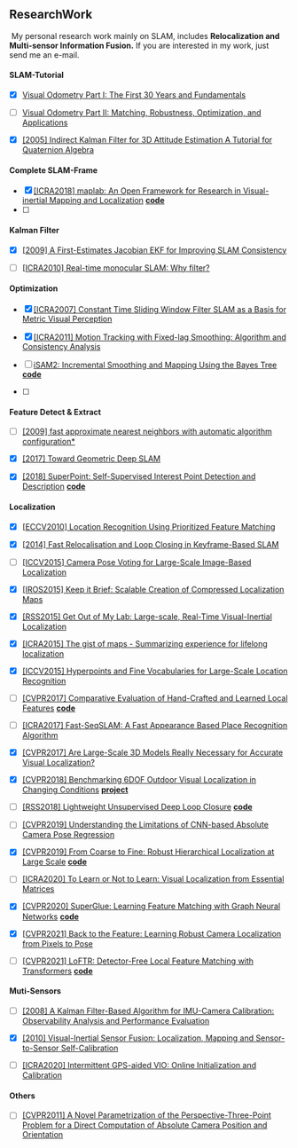 ## ResearchWork

​		My personal research work mainly on SLAM, includes **Relocalization and Multi-sensor Information Fusion.** If you are interested in my work, just send me an e-mail.



#### SLAM-Tutorial

- [x] [Visual Odometry Part I: The First 30 Years and Fundamentals](http://rpg.ifi.uzh.ch/docs/VO_Part_I_Scaramuzza.pdf)
- [ ] [Visual Odometry Part II: Matching, Robustness, Optimization, and Applications](http://rpg.ifi.uzh.ch/docs/VO_Part_II_Scaramuzza.pdf)
- [x] [[2005] Indirect Kalman Filter for 3D Attitude Estimation A Tutorial for Quaternion Algebra](http://citeseerx.ist.psu.edu/viewdoc/download?doi=10.1.1.304.6207&rep=rep1&type=pdf)



#### Complete SLAM-Frame

- [x] [[ICRA2018] maplab: An Open Framework for Research in Visual-inertial Mapping and Localization](https://arxiv.org/pdf/1711.10250) [**code**](https://github.com/ethz-asl/maplab)
- [ ] 



#### Kalman Filter

- [x] [[2009] A First-Estimates Jacobian EKF for Improving SLAM Consistency](https://intra.ece.ucr.edu/~mourikis/papers/Huang08-ISER.pdf)
- [ ] [[ICRA2010] Real-time monocular SLAM: Why filter?](https://www.researchgate.net/publication/221068775_Real-time_monocular_SLAM_Why_filter)



#### Optimization

- [x] [[ICRA2007] Constant Time Sliding Window Filter SLAM as a Basis for Metric Visual Perception](https://www.robots.ox.ac.uk/~gsibley/Personal/Papers/gsibley-icra2007.pdf)

- [x] [[ICRA2011] Motion Tracking with Fixed-lag Smoothing: Algorithm and Consistency Analysis](https://intra.ece.ucr.edu/~mourikis/tech_reports/fixed_lag.pdf)

- [ ] [iSAM2: Incremental Smoothing and Mapping Using the Bayes Tree](https://frc.ri.cmu.edu/~kaess/pub/Kaess12ijrr.pdf) [**code**](https://github.com/devbharat/gtsam)
- [ ] 



#### Feature Detect & Extract

- [ ] [[2009] fast approximate nearest neighbors with automatic algorithm configuration*](http://scholar.google.co.jp/scholar?q=fast+approximate+nearest+neighbors+with+automatic+algorithm+configuration&hl=zh-CN&as_sdt=0&as_vis=1&oi=scholart)
- [x] [[2017] Toward Geometric Deep SLAM](http://scholar.google.com.hk/scholar_url?url=https://arxiv.org/pdf/1707.07410&hl=zh-CN&sa=X&ei=fKXdYOSEKsWM6rQPgeafyAQ&scisig=AAGBfm3IL7nLPM3BTBe2jJi2MjzoXcz7hg&nossl=1&oi=scholarr)
- [x] [[2018] SuperPoint: Self-Supervised Interest Point Detection and Description](https://arxiv.org/pdf/1712.07629.pdf) [**code**](https://github.com/rpautrat/SuperPoint)



#### Localization

- [x] [[ECCV2010] Location Recognition Using Prioritized Feature Matching](https://link.springer.com/content/pdf/10.1007/978-3-642-15552-9_57.pdf)
- [x] [[2014] Fast Relocalisation and Loop Closing in Keyframe-Based SLAM](https://www.researchgate.net/profile/Raul-Mur-Artal/publication/263621033_Fast_Relocalisation_and_Loop_Closing_in_Keyframe-Based_SLAM/links/0f31753b66be3bfe73000000/Fast-Relocalisation-and-Loop-Closing-in-Keyframe-Based-SLAM.pdf)
- [ ] [[ICCV2015] Camera Pose Voting for Large-Scale Image-Based Localization](https://www.cv-foundation.org/openaccess/content_iccv_2015/papers/Zeisl_Camera_Pose_Voting_ICCV_2015_paper.pdf) 
- [x] [[IROS2015] Keep it Brief: Scalable Creation of Compressed Localization Maps](https://www.researchgate.net/publication/308112906_Keep_it_Brief_Scalable_Creation_of_Compressed_Localization_Maps)
- [x] [[RSS2015] Get Out of My Lab: Large-scale, Real-Time Visual-Inertial Localization](http://scholar.google.co.jp/scholar_url?url=https://www.researchgate.net/profile/Marc-Pollefeys/publication/281094777_Get_Out_of_My_Lab_Large-scale_Real-Time_Visual-Inertial_Localization/links/565629df08ae4988a7b36e51/Get-Out-of-My-Lab-Large-scale-Real-Time-Visual-Inertial-Localization.pdf&hl=zh-CN&sa=X&ei=ZMTbYIX7C4egyASZhIfACw&scisig=AAGBfm3l-WcRDW6il06iC9ntBa6SyCD_7A&nossl=1&oi=scholarr)
- [x] [[ICRA2015] The gist of maps - Summarizing experience for lifelong localization](https://www.researchgate.net/publication/283105697_The_gist_of_maps_-_Summarizing_experience_for_lifelong_localization)
- [x] [[ICCV2015] Hyperpoints and Fine Vocabularies for Large-Scale Location Recognition](http://cvg.ethz.ch/research/large-scale-localization/Sattler2015ICCV-supp.pdf)
- [ ] [[CVPR2017] Comparative Evaluation of Hand-Crafted and Learned Local Features](http://scholar.google.co.jp/scholar_url?url=http://openaccess.thecvf.com/content_cvpr_2017/papers/Schonberger_Comparative_Evaluation_of_CVPR_2017_paper.pdf&hl=zh-CN&sa=X&ei=l3XaYPSbPMiE6rQPpbWNQA&scisig=AAGBfm0BRJExhx7sSLcjwgSEZCjWVUhfPw&nossl=1&oi=scholarr) [**code**](https://github.com/ahojnnes/local-feature-evaluation)
- [ ] [[ICRA2017] Fast-SeqSLAM: A Fast Appearance Based Place Recognition Algorithm](http://ncfrn.mcgill.ca/members/pubs/ICRA17_1778_FI.pdf)
- [x] [[CVPR2017] Are Large-Scale 3D Models Really Necessary for Accurate Visual Localization? ](https://openaccess.thecvf.com/content_cvpr_2017/papers/Sattler_Are_Large-Scale_3D_CVPR_2017_paper.pdf)
- [x] [[CVPR2018] Benchmarking 6DOF Outdoor Visual Localization in Changing Conditions](https://openaccess.thecvf.com/content_cvpr_2018/papers/Sattler_Benchmarking_6DOF_Outdoor_CVPR_2018_paper.pdf) [**project**](https://www.visuallocalization.net/)
- [ ] [[RSS2018] Lightweight Unsupervised Deep Loop Closure](https://arxiv.org/pdf/1805.07703.pdf) [**code**](https://github.com/rpng/calc)
- [ ] [[CVPR2019] Understanding the Limitations of CNN-based Absolute Camera Pose Regression](https://openaccess.thecvf.com/content_CVPR_2019/papers/Sattler_Understanding_the_Limitations_of_CNN-Based_Absolute_Camera_Pose_Regression_CVPR_2019_paper.pdf)
- [x] [[CVPR2019] From Coarse to Fine: Robust Hierarchical Localization at Large Scale](https://openaccess.thecvf.com/content_CVPR_2019/papers/Sarlin_From_Coarse_to_Fine_Robust_Hierarchical_Localization_at_Large_Scale_CVPR_2019_paper.pdf) [**code**](https://github.com/ethz-asl/hfnet)
- [ ] [[ICRA2020] To Learn or Not to Learn: Visual Localization from Essential Matrices](http://www.lewissoft.com/pdf/ICRA2020/0227.pdf)
- [x] [[CVPR2020] SuperGlue: Learning Feature Matching with Graph Neural Networks](https://arxiv.org/pdf/1911.11763.pdf) [**code**](https://github.com/magicleap/SuperGluePretrainedNetwork)
- [x] [[CVPR2021] Back to the Feature: Learning Robust Camera Localization from Pixels to Pose](https://arxiv.org/pdf/2103.09213.pdf)
- [ ] [[CVPR2021] LoFTR: Detector-Free Local Feature Matching with Transformers](https://github.com/zju3dv/LoFTR) [**code**](https://github.com/zju3dv/LoFTR)



#### Muti-Sensors

- [ ] [[2008] A Kalman Filter-Based Algorithm for IMU-Camera Calibration: Observability Analysis and Performance Evaluation](https://citeseerx.ist.psu.edu/viewdoc/download?doi=10.1.1.157.6717&rep=rep1&type=pdf)
- [x] [[2010] Visual-Inertial Sensor Fusion: Localization, Mapping and Sensor-to-Sensor Self-Calibration](https://citeseerx.ist.psu.edu/viewdoc/download?doi=10.1.1.227.4729&rep=rep1&type=pdf)
- [ ] [[ICRA2020] Intermittent GPS-aided VIO: Online Initialization and Calibration](http://www.lewissoft.com/pdf/ICRA2020/1361.pdf)



#### Others

- [ ] [[CVPR2011] A Novel Parametrization of the Perspective-Three-Point Problem for a Direct Computation of Absolute Camera Position and Orientation](http://rpg.ifi.uzh.ch/docs/CVPR11_kneip.pdf)




